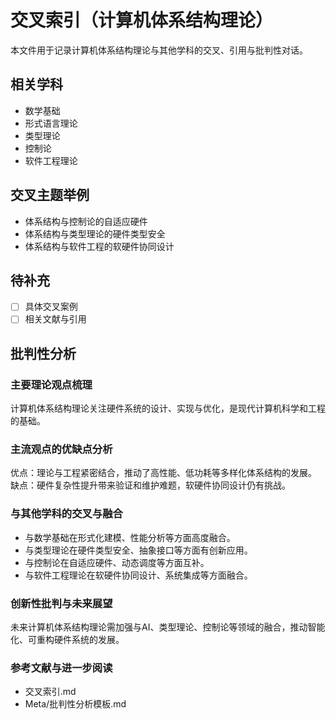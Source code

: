 # 交叉索引（计算机体系结构理论）

本文件用于记录计算机体系结构理论与其他学科的交叉、引用与批判性对话。

## 相关学科

- 数学基础
- 形式语言理论
- 类型理论
- 控制论
- 软件工程理论

## 交叉主题举例

- 体系结构与控制论的自适应硬件
- 体系结构与类型理论的硬件类型安全
- 体系结构与软件工程的软硬件协同设计

## 待补充

- [ ] 具体交叉案例
- [ ] 相关文献与引用

## 批判性分析

### 主要理论观点梳理
计算机体系结构理论关注硬件系统的设计、实现与优化，是现代计算机科学和工程的基础。

### 主流观点的优缺点分析
优点：理论与工程紧密结合，推动了高性能、低功耗等多样化体系结构的发展。
缺点：硬件复杂性提升带来验证和维护难题，软硬件协同设计仍有挑战。

### 与其他学科的交叉与融合
- 与数学基础在形式化建模、性能分析等方面高度融合。
- 与类型理论在硬件类型安全、抽象接口等方面有创新应用。
- 与控制论在自适应硬件、动态调度等方面互补。
- 与软件工程理论在软硬件协同设计、系统集成等方面融合。

### 创新性批判与未来展望
未来计算机体系结构理论需加强与AI、类型理论、控制论等领域的融合，推动智能化、可重构硬件系统的发展。

### 参考文献与进一步阅读
- 交叉索引.md
- Meta/批判性分析模板.md
